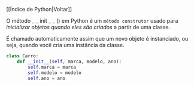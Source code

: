 [[Índice de Python|Voltar]]

O método _ _ init _ _ () em Python é um ``método construtor`` usado para *inicializar objetos quando eles são criados* a partir de uma classe.

É chamado automaticamente assim que um novo objeto é instanciado, ou seja, quando você cria uma instância da classe.

```Python
class Carro:
	def __init__(self, marca, modelo, ano):
		self.marca = marca
		self.modelo = modelo
		self.ano = ano
```